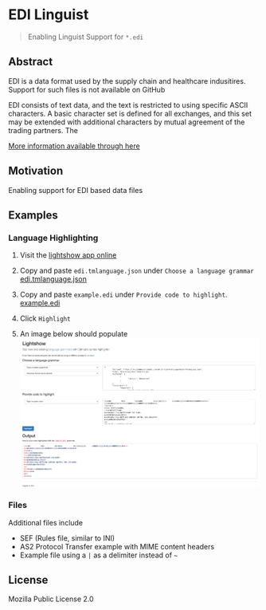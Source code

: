 # EDI Linguist

> Enabling Linguist Support for `*.edi`

## Abstract
EDI is a data format used by the supply chain and healthcare indusitires. Support for such files is not available on GitHub

EDI consists of text data, and the text is restricted to using specific ASCII characters. A basic character set is defined for all exchanges, and this set may be extended with additional characters by mutual agreement of the trading partners. The

[More information available through here](https://ft-docs.netlify.app/concepts/message-design/)

## Motivation
Enabling support for EDI based data files

## Examples

### Language Highlighting

1. Visit the [lightshow app online](https://github-lightshow.herokuapp.com/)

2. Copy and paste `edi.tmlanguage.json` under `Choose a language grammar`
[edi.tmlanguage.json](edi.tmlanguage.json)

3. Copy and paste `example.edi` under `Provide code to highlight`.
[example.edi](example.edi)

4. Click `Highlight`

5. An image below should populate 
![](github-proof.png)

### Files

Additional files include 

- SEF (Rules file, similar to INI)
- AS2 Protocol Transfer example with MIME content headers
- Example file using a ` | ` as a delimiter instead of `~`


## License 

Mozilla Public License 2.0